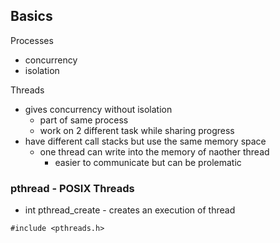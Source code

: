 ## Basics
Processes
  - concurrency
  - isolation

Threads
- gives concurrency without isolation
  - part of same process
  - work on 2 different task while sharing progress
- have different call stacks but use the same memory space
  - one thread can write into the memory of naother thread
    - easier to communicate but can be prolematic

### pthread - POSIX Threads
- int pthread_create - creates an execution of thread

```
#include <pthreads.h>

```
        
